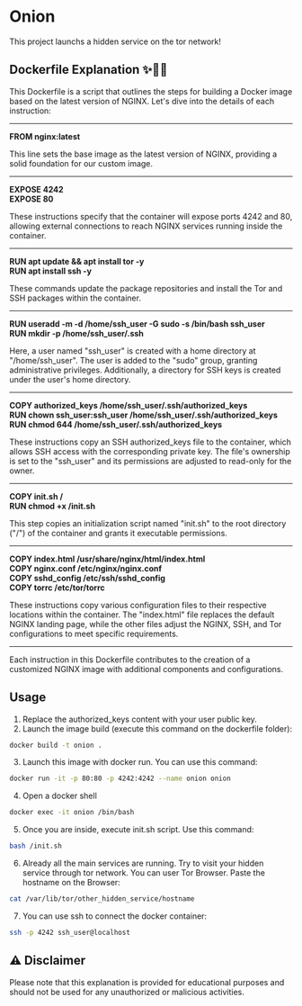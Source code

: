 # Onion

This project launchs a hidden service on the tor network!

## Dockerfile Explanation ✨🐳🔧

This Dockerfile is a script that outlines the steps for building a Docker image based on the latest version of NGINX. Let's dive into the details of each instruction:

---

**FROM nginx:latest** 

This line sets the base image as the latest version of NGINX, providing a solid foundation for our custom image.

---

**EXPOSE 4242  
EXPOSE 80** 

These instructions specify that the container will expose ports 4242 and 80, allowing external connections to reach NGINX services running inside the container.

---

**RUN apt update && apt install tor -y  
RUN apt install ssh -y** 

These commands update the package repositories and install the Tor and SSH packages within the container.

---

**RUN useradd -m -d /home/ssh_user -G sudo -s /bin/bash ssh_user  
RUN mkdir -p /home/ssh_user/.ssh** 

Here, a user named "ssh_user" is created with a home directory at "/home/ssh_user". The user is added to the "sudo" group, granting administrative privileges. Additionally, a directory for SSH keys is created under the user's home directory.

---

**COPY authorized_keys /home/ssh_user/.ssh/authorized_keys  
RUN chown ssh_user:ssh_user /home/ssh_user/.ssh/authorized_keys  
RUN chmod 644 /home/ssh_user/.ssh/authorized_keys** 

These instructions copy an SSH authorized_keys file to the container, which allows SSH access with the corresponding private key. The file's ownership is set to the "ssh_user" and its permissions are adjusted to read-only for the owner.

---

**COPY init.sh /  
RUN chmod +x /init.sh** 

This step copies an initialization script named "init.sh" to the root directory ("/") of the container and grants it executable permissions.

---

**COPY index.html /usr/share/nginx/html/index.html  
COPY nginx.conf /etc/nginx/nginx.conf  
COPY sshd_config /etc/ssh/sshd_config  
COPY torrc /etc/tor/torrc** 

These instructions copy various configuration files to their respective locations within the container. The "index.html" file replaces the default NGINX landing page, while the other files adjust the NGINX, SSH, and Tor configurations to meet specific requirements.

---

Each instruction in this Dockerfile contributes to the creation of a customized NGINX image with additional components and configurations.

## Usage

1. Replace the authorized_keys content with your user public key.
2. Launch the image build (execute this command on the dockerfile folder):
```bash
docker build -t onion .
```
3. Launch this image with docker run. You can use this command:
```bash
docker run -it -p 80:80 -p 4242:4242 --name onion onion
```
4. Open a docker shell
```bash
docker exec -it onion /bin/bash
```
5. Once you are inside, execute init.sh script. Use this command:
```bash
bash /init.sh
```
6. Already all the main services are running. Try to visit your hidden service through tor network. You can user Tor Browser. Paste the hostname on the Browser:
```bash
cat /var/lib/tor/other_hidden_service/hostname
```
7. You can use ssh to connect the docker container:
```bash
ssh -p 4242 ssh_user@localhost
```

## ⚠️ Disclaimer
Please note that this explanation is provided for educational purposes and should not be used for any unauthorized or malicious activities.
